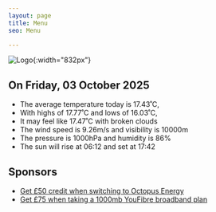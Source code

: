 ```yaml
---
layout: page
title: Menu
seo: Menu

---
```


![Logo](/images/logo.jpg){:width="832px"}

<!-- weather_marker starts -->
## On Friday, 03 October 2025

- The average temperature today is 17.43˚C,
- With highs of 17.77˚C and lows of 16.03˚C,
- It may feel like 17.47˚C with broken clouds
- The wind speed is 9.26m/s and visibility is 10000m
- The pressure is 1000hPa and humidity is 86%
- The sun will rise at 06:12 and set at 17:42

<!-- weather_marker ends -->

## Sponsors

- [Get £50 credit when switching to Octopus Energy](https://bit.ly/3oD1nnS)
- [Get £75 when taking a 1000mb YouFibre broadband plan](https://aklam.io/91zWhU?)
